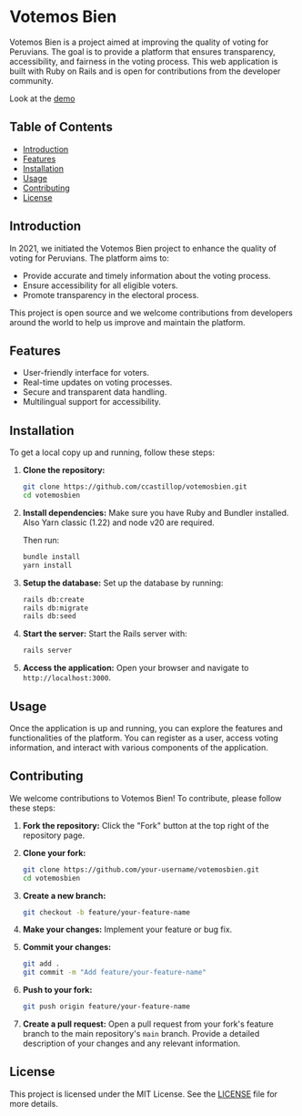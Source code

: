 # Votemos Bien

Votemos Bien is a project aimed at improving the quality of voting for Peruvians. The goal is to provide a platform that ensures transparency, accessibility, and fairness in the voting process. This web application is built with Ruby on Rails and is open for contributions from the developer community.

Look at the [demo](https://votemosbien.softwarebajodemanda.com)

## Table of Contents

- [Introduction](#introduction)
- [Features](#features)
- [Installation](#installation)
- [Usage](#usage)
- [Contributing](#contributing)
- [License](#license)

## Introduction

In 2021, we initiated the Votemos Bien project to enhance the quality of voting for Peruvians. The platform aims to:
- Provide accurate and timely information about the voting process.
- Ensure accessibility for all eligible voters.
- Promote transparency in the electoral process.

This project is open source and we welcome contributions from developers around the world to help us improve and maintain the platform.

## Features

- User-friendly interface for voters.
- Real-time updates on voting processes.
- Secure and transparent data handling.
- Multilingual support for accessibility.

## Installation

To get a local copy up and running, follow these steps:

1. **Clone the repository:**
   ```bash
   git clone https://github.com/ccastillop/votemosbien.git
   cd votemosbien
   ```

2. **Install dependencies:**
   Make sure you have Ruby and Bundler installed. 
   Also Yarn classic (1.22) and node v20 are required. 

   Then run:
   ```bash
   bundle install
   yarn install
   ```

3. **Setup the database:**
   Set up the database by running:
   ```bash
   rails db:create
   rails db:migrate
   rails db:seed
   ```

4. **Start the server:**
   Start the Rails server with:
   ```bash
   rails server
   ```

5. **Access the application:**
   Open your browser and navigate to `http://localhost:3000`.

## Usage

Once the application is up and running, you can explore the features and functionalities of the platform. You can register as a user, access voting information, and interact with various components of the application.

## Contributing

We welcome contributions to Votemos Bien! To contribute, please follow these steps:

1. **Fork the repository:**
   Click the "Fork" button at the top right of the repository page.

2. **Clone your fork:**
   ```bash
   git clone https://github.com/your-username/votemosbien.git
   cd votemosbien
   ```

3. **Create a new branch:**
   ```bash
   git checkout -b feature/your-feature-name
   ```

4. **Make your changes:**
   Implement your feature or bug fix.

5. **Commit your changes:**
   ```bash
   git add .
   git commit -m "Add feature/your-feature-name"
   ```

6. **Push to your fork:**
   ```bash
   git push origin feature/your-feature-name
   ```

7. **Create a pull request:**
   Open a pull request from your fork's feature branch to the main repository's `main` branch. Provide a detailed description of your changes and any relevant information.

## License

This project is licensed under the MIT License. See the [LICENSE](LICENSE) file for more details.

